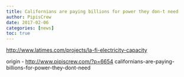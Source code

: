 ```yaml
---
title: Californians are paying billions for power they don-t need
author: PipisCrew
date: 2017-02-06
categories: [news]
toc: true
---
```


http://www.latimes.com/projects/la-fi-electricity-capacity

origin - http://www.pipiscrew.com/?p=6654 californians-are-paying-billions-for-power-they-dont-need